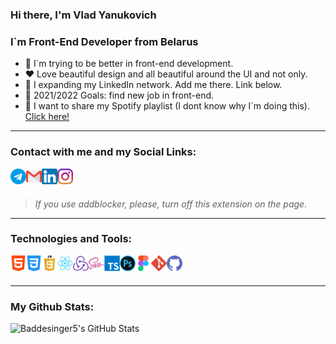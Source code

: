 ### Hi there, I'm Vlad Yanukovich
### I`m Front-End Developer from Belarus

- 🧠 I`m trying to be better in front-end development.
- ❤️ Love beautiful design and all beautiful around the UI and not only.
- 👯 I expanding my LinkedIn network. Add me there. Link below.
- 🥅 2021/2022 Goals: find new job in front-end.
- 🎵 I want to share my Spotify playlist (I dont know why I`m doing this). [Click here!][spotify]

---

### Contact with me and my Social Links:

[<img align="left" alt="Telegram" width="25px" src="icons/telegram.png" />][telegram] 
[<img align="left" style="fill: #FF0E0E" alt="Mail" width="25px" src="icons/gmail.png" />](mailto:baddesinger5@gmail.com)
[<img align="left" style="fill: #1F51E0" alt="LinkedIn" width="25px" src="icons/linkedin.png" />][linkedin]
[<img align="left" alt="Instagram" width="25px" src="icons/instagram.png" />][instagram]

<br />
<br />

> *If you use addblocker, please, turn off this extension on the page.*

---

### Technologies and Tools:

<img align="left" width="25px" title="html" alt="html" width="26px" src="icons/html-5.png" />
<img align="left" width="25px" title="css" alt="css" width="26px" src="icons/css-3.png" />
<img align="left" width="25px" title="javascript" alt="javascript" width="26px" src="icons/javascript.png" />
<img align="left" width="25px" title="react" alt="react" width="26px" src="icons/react.png" />
<img align="left" width="25px" title="redux" alt="redux" width="26px" src="icons/redux.png" />
<img align="left" width="25px" title="sass" alt="sass" width="26px" src="icons/sass.png" />
<img align="left" width="25px" title="typescript" alt="typescript" width="26px" src="icons/typescript.png" />
<img align="left" width="25px" title="photoshop" alt="photoshop" width="26px" src="icons/photoshop.png" />
<img align="left" width="25px" title="figma" alt="figma" width="26px" src="icons/figma.png" />
<img align="left" width="25px" title="git" alt="git" width="26px" src="icons/git.png" />
<img align="left" width="25px" title="github" alt="github" width="26px" src="icons/github.png" />


<br />
<br />

---
### My Github Stats:

<img align="left" alt="Baddesinger5's GitHub Stats" src="https://github-readme-stats.vercel.app/api?username=Baddesinger5&show_icons=true&hide_border=true&theme=dark&icon_color=ffffff" />


[gmail]: baddesinger5@gmail.com
[instagram]: https://www.instagram.com/vlad_drumstick/
[linkedin]: https://www.linkedin.com/in/vlad-yanukovich-177a67199/
[telegram]: https://t.me/vlad_is_love6
[spotify]: https://open.spotify.com/playlist/3EiTNbX1cpSv0oAHusSTVa
